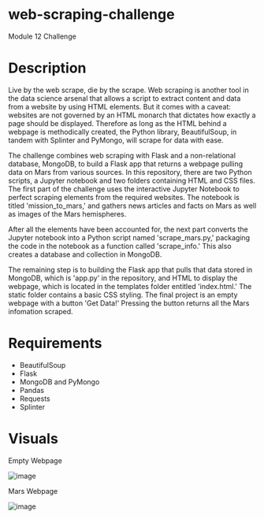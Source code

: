 # web-scraping-challenge
Module 12 Challenge

# Description

Live by the web scrape, die by the scrape. Web scraping is another tool in the data science arsenal that allows a script to extract content and data from a website by using HTML elements. But it comes with a caveat: websites are not governed by an HTML monarch that dictates how exactly a page should be displayed. Therefore as long as the HTML behind a webpage is methodically created, the Python library, BeautifulSoup, in tandem with Splinter and PyMongo, will scrape for data with ease. 

The challenge combines web scraping with Flask and a non-relational database, MongoDB, to build a Flask app that returns a webpage pulling data on Mars from various sources. In this repository, there are two Python scripts, a Jupyter notebook and two folders containing HTML and CSS files. The first part of the challenge uses the interactive Jupyter Notebook to perfect scraping elements from the required websites. The notebook is titled 'mission_to_mars,' and gathers news articles and facts on Mars as well as images of the Mars hemispheres. 

After all the elements have been accounted for, the next part converts the Jupyter notebook into a Python script named 'scrape_mars.py,' packaging the code in the notebook as a function called 'scrape_info.' This also creates a database and collection in MongoDB. 

The remaining step is to building the Flask app that pulls that data stored in MongoDB, which is 'app.py' in the repository, and HTML to display the webpage, which is located in the templates folder entitled 'index.html.' The static folder contains a basic CSS styling. The final project is an empty webpage with a button 'Get Data!' Pressing the button returns all the Mars infomation scraped.

# Requirements

  - BeautifulSoup
  - Flask
  - MongoDB and PyMongo
  - Pandas
  - Requests
  - Splinter
  
# Visuals

Empty Webpage

![image](https://user-images.githubusercontent.com/107419765/190445442-7985c5d6-a090-48c7-b311-83a5bd609527.png)

Mars Webpage

![image](https://user-images.githubusercontent.com/107419765/190451257-2396d4ab-1d8d-45ac-9c0b-a5fa37aa432d.png)


